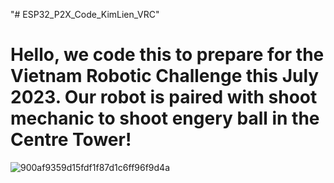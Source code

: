 "# ESP32_P2X_Code_KimLien_VRC" 
# Hello, we code this to prepare for the Vietnam Robotic Challenge this July 2023. Our robot is paired with shoot mechanic to shoot engery ball in the Centre Tower!
![900af9359d15fdf1f87d1c6ff96f9d4a](https://github.com/Supporter09/ESP32_P2X_Code_KimLien_VRC/assets/51523860/d5dccebd-82c2-4466-a7f8-7fec40699edd)
